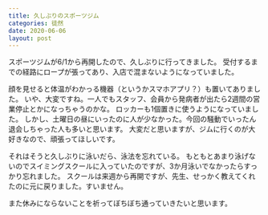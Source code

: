 ```yaml
---
title: 久しぶりのスポーツジム
categories: 徒然
date: 2020-06-06
layout: post
---
```


スポーツジムが6/1から再開したので、久しぶりに行ってきました。
受付するまでの経路にロープが張ってあり、入店で混まないようになっていました。

顔を見せると体温がわかっる機器（というかスマホアプリ？）も置いてありました。
いや、大変ですね。一人でもスタッフ、会員から発病者が出たら2週間の営業停止とかになっちゃうのかな。
ロッカーも1個置きに使うようになっていました。
しかし、土曜日の昼にいったのに人が少なかった。今回の騒動でいったん退会しちゃった人も多いと思います。
大変だと思いますが、ジムに行くのが大好きなので、頑張ってほしいです。

それはそうと久しぶりに泳いだら、泳法を忘れている。
もともとあまり泳げないのでスイミングスクールに入っていたのですが、3か月泳いでなかったらすっかり忘れました。
スクールは来週から再開ですが、先生、せっかく教えてくれたのに元に戻りました。すいません。

また休みにならないことを祈ってぼちぼち通っていきたいと思います。
